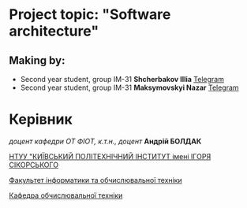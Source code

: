 # Project topic: "Software architecture"

## Making by:

- Second year student, group ІМ-31 **Shcherbakov Illia** [Telegram](https://t.me/Ilya_net)
- Second year student, group ІМ-31 **Maksymovskyi Nazar** [Telegram](https://t.me/gothicenemy)

# Керівник
*доцент кафедри ОТ ФІОТ, к.т.н., доцент*<span padding-right:5em></span> **Андрій БОЛДАК** 

[НТУУ "КИЇВСЬКИЙ ПОЛІТЕХНІЧНИЙ ІНСТИТУТ імені ІГОРЯ СІКОРСЬКОГО](https://kpi.ua/)

[Факультет інформатики та обчислювальної техніки](https://fiot.kpi.ua/)

[Кафедра обчислювальної техніки](https://comsys.kpi.ua/)
